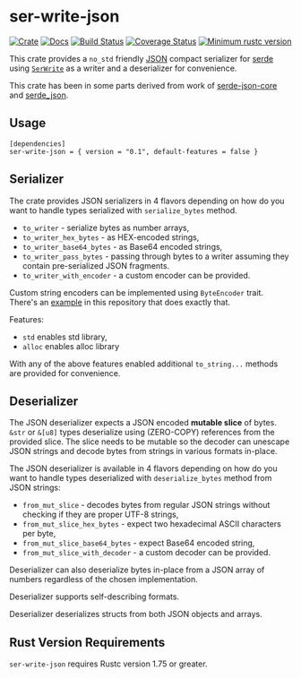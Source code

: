 ser-write-json
==============

[![Crate][Crate img]][Crate Link]
[![Docs][Docs img]][Docs Link]
[![Build Status][Build img]][Build Link]
[![Coverage Status][Coverage img]][Coverage Link]
[![Minimum rustc version][rustc version img]][rustc version link]

This crate provides a `no_std` friendly [JSON](https://json.org) compact serializer for [serde](https://crates.io/crates/serde) using [`SerWrite`] as a writer and a deserializer for convenience.

This crate has been in some parts derived from work of [serde-json-core](https://crates.io/crates/serde-json-core) and [serde_json](https://crates.io/crates/serde_json).


Usage
-----

```
[dependencies]
ser-write-json = { version = "0.1", default-features = false }
```


Serializer
----------

The crate provides JSON serializers in 4 flavors depending on how do you want to handle types serialized with `serialize_bytes` method.

* `to_writer` - serialize bytes as number arrays,
* `to_writer_hex_bytes` - as HEX-encoded strings,
* `to_writer_base64_bytes` - as Base64 encoded strings,
* `to_writer_pass_bytes` - passing through bytes to a writer assuming they contain pre-serialized JSON fragments.
* `to_writer_with_encoder` - a custom encoder can be provided.

Custom string encoders can be implemented using `ByteEncoder` trait. There's an [example](examples/) in this repository that does exactly that.

Features:

* `std` enables std library,
* `alloc` enables alloc library

With any of the above features enabled additional `to_string...`  methods are provided for convenience.


Deserializer
------------

The JSON deserializer expects a JSON encoded **mutable slice** of bytes. `&str` or `&[u8]` types deserialize using (ZERO-COPY) references from the provided slice. The slice needs to be mutable so the decoder can unescape JSON strings and decode bytes from strings in various formats in-place.

The JSON deserializer is available in 4 flavors depending on how do you want to handle types deserialized with `deserialize_bytes` method from JSON strings:

* `from_mut_slice` - decodes bytes from regular JSON strings without checking if they are proper UTF-8 strings,
* `from_mut_slice_hex_bytes` - expect two hexadecimal ASCII characters per byte,
* `from_mut_slice_base64_bytes` - expect Base64 encoded string,
* `from_mut_slice_with_decoder` - a custom decoder can be provided.

Deserializer can also deserialize bytes in-place from a JSON array of numbers regardless of the chosen implementation.

Deserializer supports self-describing formats.

Deserializer deserializes structs from both JSON objects and arrays.


Rust Version Requirements
-------------------------

`ser-write-json` requires Rustc version 1.75 or greater.

[`SerWrite`]: https://docs.rs/ser-write/latest/ser_write/trait.SerWrite.html
[Crate Link]: https://crates.io/crates/ser-write-json
[Crate img]: https://img.shields.io/crates/v/ser-write-json.svg
[Docs Link]: https://docs.rs/ser-write-json
[Docs img]: https://docs.rs/ser-write-json/badge.svg
[Build Link]: https://github.com/royaltm/rust-ser-write/actions/workflows/rust.yml
[Build img]: https://github.com/royaltm/rust-ser-write/actions/workflows/rust.yml/badge.svg?branch=main
[rustc version link]: https://github.com/royaltm/rust-ser-write/ser-write-json#rust-version-requirements
[rustc version img]: https://img.shields.io/badge/rustc-1.75+-lightgray.svg
[Coverage Link]: https://coveralls.io/github/royaltm/rust-ser-write?branch=main
[Coverage img]: https://coveralls.io/repos/github/royaltm/rust-ser-write/badge.svg?branch=main